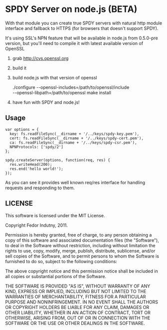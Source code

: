 # SPDY Server on node.js (BETA)

With that module you can create true SPDY servers with natural http module
interface and fallback to HTTPS (for browsers that doesn't support SPDY).

It's using SSL's NPN feature that will be available in node.js from 0.5.0-pre
version, but you'll need to compile it with latest available version of OpenSSL

1. grab http://cvs.openssl.org
2. build it
3. build node.js with that version of openssl

    ./configure --openssl-includes=/path/to/openssl/include \
                --openssl-libpath=/path/to/openssl
    make install

4. have fun with SPDY and node.js! 

## Usage

    var options = {
      key: fs.readFileSync(__dirname + '/../keys/spdy-key.pem'),
      cert: fs.readFileSync(__dirname + '/../keys/spdy-cert.pem'),
      ca: fs.readFileSync(__dirname + '/../keys/spdy-csr.pem'),
      NPNProtocols: ['spdy/2']
    };

    spdy.createServer(options, function(req, res) {
      res.writeHead(200);
      res.end('hello world!');
    });

As you can see it provides well known req/res interface for handling requests
and responding to them.

## LICENSE

This software is licensed under the MIT License.

Copyright Fedor Indutny, 2011.

Permission is hereby granted, free of charge, to any person obtaining a
copy of this software and associated documentation files (the
"Software"), to deal in the Software without restriction, including
without limitation the rights to use, copy, modify, merge, publish,
distribute, sublicense, and/or sell copies of the Software, and to permit
persons to whom the Software is furnished to do so, subject to the
following conditions:

The above copyright notice and this permission notice shall be included
in all copies or substantial portions of the Software.

THE SOFTWARE IS PROVIDED "AS IS", WITHOUT WARRANTY OF ANY KIND, EXPRESS
OR IMPLIED, INCLUDING BUT NOT LIMITED TO THE WARRANTIES OF
MERCHANTABILITY, FITNESS FOR A PARTICULAR PURPOSE AND NONINFRINGEMENT. IN
NO EVENT SHALL THE AUTHORS OR COPYRIGHT HOLDERS BE LIABLE FOR ANY CLAIM,
DAMAGES OR OTHER LIABILITY, WHETHER IN AN ACTION OF CONTRACT, TORT OR
OTHERWISE, ARISING FROM, OUT OF OR IN CONNECTION WITH THE SOFTWARE OR THE
USE OR OTHER DEALINGS IN THE SOFTWARE.


